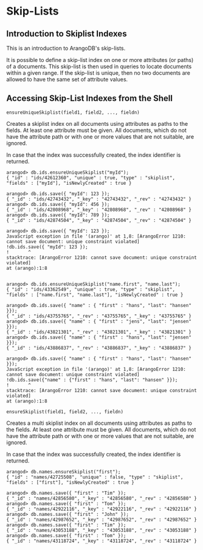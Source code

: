 <a name="skip-lists"></a>
# Skip-Lists


<a name="introduction_to_skiplist_indexes"></a>
## Introduction to Skiplist Indexes

This is an introduction to ArangoDB's skip-lists.

It is possible to define a skip-list index on one or more attributes (or paths)
of a documents. This skip-list is then used in queries to locate documents
within a given range. If the skip-list is unique, then no two documents are
allowed to have the same set of attribute values.

<a name="accessing_skip-list_indexes_from_the_shell"></a>
## Accessing Skip-List Indexes from the Shell

`ensureUniqueSkiplist(field1, field2, ..., fieldn)`

Creates a skiplist index on all documents using attributes as paths to the fields. At least one attribute must be given. All documents, which do not have the attribute path or with one or more values that are not suitable, are ignored.

In case that the index was successfully created, the index identifier is returned.

	arangod> db.ids.ensureUniqueSkiplist("myId");
	{ "id" : "ids/42612360", "unique" : true, "type" : "skiplist", "fields" : ["myId"], "isNewlyCreated" : true }
	
	arangod> db.ids.save({ "myId": 123 });
	{ "_id" : "ids/42743432", "_key" : "42743432", "_rev" : "42743432" }
	arangod> db.ids.save({ "myId": 456 });
	{ "_id" : "ids/42808968", "_key" : "42808968", "_rev" : "42808968" }
	arangod> db.ids.save({ "myId": 789 });
	{ "_id" : "ids/42874504", "_key" : "42874504", "_rev" : "42874504" } 
	
	arangod> db.ids.save({ "myId": 123 });
	JavaScript exception in file '(arango)' at 1,8: [ArangoError 1210: cannot save document: unique constraint violated]
	!db.ids.save({ "myId": 123 });
	!       ^
	stacktrace: [ArangoError 1210: cannot save document: unique constraint violated]
    at (arango):1:8
	
	
	arangod> db.ids.ensureUniqueSkiplist("name.first", "name.last");
	{ "id" : "ids/43362549", "unique" : true, "type" : "skiplist", "fields" : ["name.first", "name.last"], "isNewlyCreated" : true }
	
	arangod> db.ids.save({ "name" : { "first" : "hans", "last": "hansen" }});
	{ "_id" : "ids/43755765", "_rev" : "43755765", "_key" : "43755765" }
	arangod> db.ids.save({ "name" : { "first" : "jens", "last": "jensen" }});
	{ "_id" : "ids/43821301", "_rev" : "43821301", "_key" : "43821301" }
	arangod> db.ids.save({ "name" : { "first" : "hans", "last": "jensen" }});
	{ "_id" : "ids/43886837", "_rev" : "43886837", "_key" : "43886837" }
	
	arangod> db.ids.save({ "name" : { "first" : "hans", "last": "hansen" }});
	JavaScript exception in file '(arango)' at 1,8: [ArangoError 1210: cannot save document: unique constraint violated]
	!db.ids.save({"name" : {"first" : "hans", "last": "hansen" }});
	!       ^
	stacktrace: [ArangoError 1210: cannot save document: unique constraint violated]
    at (arango):1:8

`ensureSkiplist(field1, field2, ..., fieldn)`

Creates a multi skiplist index on all documents using attributes as paths to the fields. At least one attribute must be given. All documents, which do not have the attribute path or with one or more values that are not suitable, are ignored.

In case that the index was successfully created, the index identifier is returned.

	arangod> db.names.ensureSkiplist("first");
	{ "id" : "names/42725508", "unique" : false, "type" : "skiplist", "fields" : ["first"], "isNewlyCreated" : true }
	
	arangod> db.names.save({ "first" : "Tim" });
	{ "_id" : "names/42856580", "_key" : "42856580", "_rev" : "42856580" }
	arangod> db.names.save({ "first" : "Tom" });
	{ "_id" : "names/42922116", "_key" : "42922116", "_rev" : "42922116" }
	arangod> db.names.save({ "first" : "John" });
	{ "_id" : "names/42987652", "_key" : "42987652", "_rev" : "42987652" }
	arangod> db.names.save({ "first" : "Tim" });
	{ "_id" : "names/43053188", "_key" : "43053188", "_rev" : "43053188" }
	arangod> db.names.save({ "first" : "Tom" });
	{ "_id" : "names/43118724", "_key" : "43118724", "_rev" : "43118724" }


<!--
@anchor IndexSkiplistShellEnsureUniqueSkiplist
@copydetails JSF_ArangoCollection_prototype_ensureUniqueSkiplist

@CLEARPAGE
@anchor IndexSkiplistShellEnsureSkiplist
@copydetails JSF_ArangoCollection_prototype_ensureSkiplist
-->